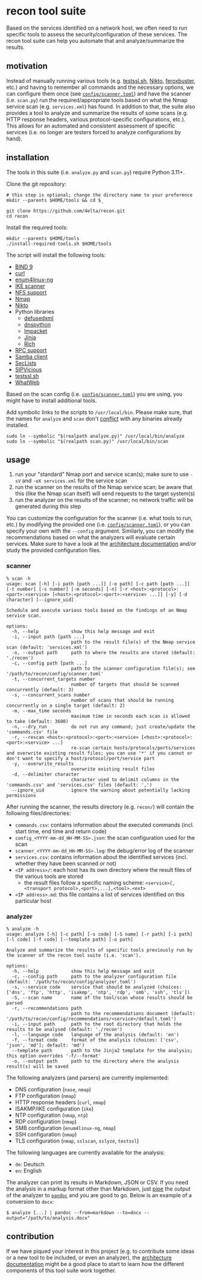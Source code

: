 # recon tool suite

Based on the services identified on a network host, we often need to run specific tools to assess the security/configuration of these services.
The recon tool suite can help you automate that and analyze/summarize the results.

## motivation

Instead of manually running various tools (e.g. [testssl.sh](https://testssl.sh/), [Nikto](https://cirt.net/nikto2), [feroxbuster](https://github.com/epi052/feroxbuster), etc.) and having to remember all commands and the necessary options, we can configure them once (see [`config/scanner.toml`](config/scanner.toml)) and have the scanner (i.e. `scan.py`) run the required/appropriate tools based on what the Nmap service scan (e.g. `services.xml`) has found.
In addition to that, the suite also provides a tool to analyze and summarize the results of some scans (e.g. HTTP response headers, various protocol-specific configurations, etc.).
This allows for an automated and consistent assessment of specific services (i.e. no longer are testers forced to analyze configurations by hand).

## installation

The tools in this suite (i.e. `analyze.py` and `scan.py`) require Python 3.11+.

Clone the git repository:

```shell
# this step is optional; change the directory name to your preference
mkdir --parents $HOME/tools && cd $_

git clone https://github.com/4elta/recon.git
cd recon
```

Install the required tools:

```shell
mkdir --parents $HOME/tools
./install-required-tools.sh $HOME/tools
```

The script will install the following tools:

* [BIND 9](https://www.isc.org/bind/)
* [curl](https://curl.se/)
* [enum4linux-ng](https://github.com/cddmp/enum4linux-ng)
* [IKE scanner](https://github.com/royhills/ike-scan)
* [NFS support](https://linux-nfs.org/)
* [Nmap](https://nmap.org/)
* [Nikto](https://www.cirt.net/Nikto2)
* Python libraries
  * [defusedxml](https://github.com/tiran/defusedxml)
  * [dnspython](https://www.dnspython.org/)
  * [Impacket](https://github.com/fortra/impacket)
  * [Jinja](https://github.com/pallets/jinja/)
  * [Rich](https://github.com/Textualize/rich)
* [RPC support](http://sourceforge.net/projects/rpcbind/)
* [Samba client](https://www.samba.org/samba/docs/current/man-html/smbclient.1.html)
* [SecLists](https://github.com/danielmiessler/SecLists)
* [SIPVicious](https://github.com/EnableSecurity/sipvicious)
* [testssl.sh](https://testssl.sh/)
* [WhatWeb](https://morningstarsecurity.com/research/whatweb)

Based on the scan config (i.e. [`config/scanner.toml`](config/scanner.toml)) you are using, you might have to install additional tools.

Add symbolic links to the scripts to `/usr/local/bin`.
Please make sure, that the names for `analyze` and `scan` don't [conflict](https://github.com/4elta/recon/issues/31) with any binaries already installed.

```shell
sudo ln --symbolic "$(realpath analyze.py)" /usr/local/bin/analyze
sudo ln --symbolic "$(realpath scan.py)" /usr/local/bin/scan
```

## usage

1. run your "standard" Nmap port and service scan(s); make sure to use `-sV` and `-oX services.xml` for the service scan
2. run the scanner on the results of the Nmap service scan; be aware that this (like the Nmap scan itself) will send requests to the target system(s)
3. run the analyzer on the results of the scanner; no network traffic will be generated during this step

You can customize the configuration for the scanner (i.e. what tools to run, etc.) by modifying the provided one (i.e. [`config/scanner.toml`](config/scanner.toml)), or you can specify your own with the `--config` argument.
Similarly, you can modify the recommendations based on what the analyzers will evaluate certain services.
Make sure to have a look at the [architecture documentation](documentation/architecture.md) and/or study the provided configuration files.

### scanner

```text
% scan -h
usage: scan [-h] [-i path [path ...]] [-o path] [-c path [path ...]] [-t number] [-s number] [-m seconds] [-n] [-r <host>:<protocol>:<port>:<service> [<host>:<protocol>:<port>:<service> ...]] [-y] [-d character] [--ignore_uid]

Schedule and execute various tools based on the findings of an Nmap service scan.

options:
  -h, --help            show this help message and exit
  -i, --input path [path ...]
                        path to the result file(s) of the Nmap service scan (default: 'services.xml')
  -o, --output path     path to where the results are stored (default: './recon')
  -c, --config path [path ...]
                        path to the scanner configuration file(s); see '/path/to/recon/config/scanner.toml'
  -t, --concurrent_targets number
                        number of targets that should be scanned concurrently (default: 3)
  -s, --concurrent_scans number
                        number of scans that should be running concurrently on a single target (default: 2)
  -m, --max_time seconds
                        maximum time in seconds each scan is allowed to take (default: 3600)
  -n, --dry_run         do not run any command; just create/update the 'commands.csv' file
  -r, --rescan <host>:<protocol>:<port>:<service> [<host>:<protocol>:<port>:<service> ...]
                        re-scan certain hosts/protocols/ports/services and overwrite existing result files; you can use '*' if you cannot or don't want to specify a host/protocol/port/service part
  -y, --overwrite_results
                        overwrite existing result files
  -d, --delimiter character
                        character used to delimit columns in the 'commands.csv' and 'services.csv' files (default: ',')
  --ignore_uid          ignore the warning about potentially lacking permissions
```

After running the scanner, the results directory (e.g. `recon/`) will contain the following files/directories:

* `commands.csv`: contains information about the executed commands (incl. start time, end time and return code)
* `config_<YYYY-mm-dd_HH-MM-SS>.json`: the scan configuration used for the scan
* `scanner_<YYYY-mm-dd_HH-MM-SS>.log`: the debug/error log of the scanner
* `services.csv`: contains information about the identified services (incl. whether they have been scanned or not)
* `<IP address>/`: each host has its own directory where the result files of the various tools are stored
  * the result files follow a specific naming scheme: `<service>[,<transport protocol>,<port>,...],<tool>.<ext>`
* `<IP address>.md`: this file contains a list of services identified on this particular host

### analyzer

```text
% analyze -h
usage: analyze [-h] [-c path] [-s code] [-S name] [-r path] [-i path] [-l code] [-f code] [--template path] [-o path]

Analyze and summarize the results of specific tools previously run by the scanner of the recon tool suite (i.e. 'scan').

options:
  -h, --help            show this help message and exit
  -c, --config path     path to the analyzer configuration file (default: '/path/to/recon/config/analyzer.toml')
  -s, --service code    service that should be analyzed (choices: ['dns', 'ftp', 'http', 'isakmp', 'ntp', 'rdp', 'smb', 'ssh', 'tls'])
  -S, --scan name       name of the tool/scan whose results should be parsed
  -r, --recommendations path
                        path to the recommendations document (default: '/path/to/recon/config/recommendations/<service>/default.toml')
  -i, --input path      path to the root directory that holds the results to be analysed (default: './recon')
  -l, --language code   language of the analysis (default: 'en')
  -f, --format code     format of the analysis (choices: ['csv', 'json', 'md']; default: 'md')
  --template path       path to the Jinja2 template for the analysis; this option overrides '-f/--format'
  -o, --output path     path to the directory where the analysis result(s) will be saved
```

The following analyzers (and parsers) are currently implemented:

* DNS configuration (`nase`, `nmap`)
* FTP configuration (`nmap`)
* HTTP response headers (`curl`, `nmap`)
* ISAKMP/IKE configuration (`ike`)
* NTP configuration (`nmap`, `ntp`)
* RDP configuration (`nmap`)
* SMB configuration (`enum4linux-ng`, `nmap`)
* SSH configuration (`nmap`)
* TLS configuration (`nmap`, `sslscan`, `sslyze`, `testssl`)

The following languages are currently available for the analysis:

* `de`: Deutsch
* `en`: English

The analyzer can print its results in Markdown, JSON or CSV.
If you need the analysis in a markup format other than Markdown, just [pipe](https://en.wikipedia.org/wiki/Pipeline_(Unix)) the output of the analyzer to [`pandoc`](https://pandoc.org/) and you are good to go.
Below is an example of a conversion to `docx`:

```text
$ analyze [...] | pandoc --from=markdown --to=docx --output="/path/to/analysis.docx"
```

## contribution

If we have piqued your interest in this project (e.g. to contribute some ideas or a new tool to be included, or even an analyzer), the [architecture documentation](documentation/architecture.md) might be a good place to start to learn how the different components of this tool suite work together.

